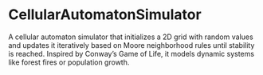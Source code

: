 # CellularAutomatonSimulator
A cellular automaton simulator that initializes a 2D grid with random values and updates it iteratively based on Moore neighborhood rules until stability is reached. Inspired by Conway’s Game of Life, it models dynamic systems like forest fires or population growth.
